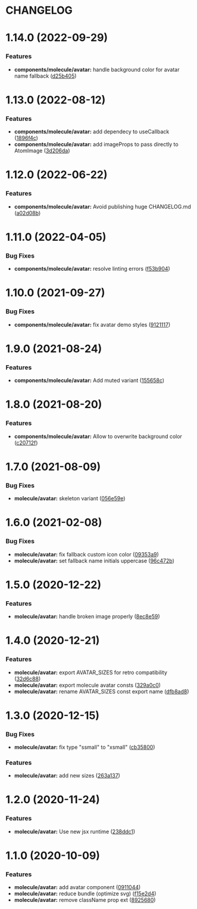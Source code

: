 # CHANGELOG

# 1.14.0 (2022-09-29)


### Features

* **components/molecule/avatar:** handle background color for avatar name fallback ([d25b405](https://github.com/SUI-Components/sui-components/commit/d25b4059dadc602e6bcc97649c551bb91d8e847a))



# 1.13.0 (2022-08-12)


### Features

* **components/molecule/avatar:** add dependecy to useCallback ([1896f4c](https://github.com/SUI-Components/sui-components/commit/1896f4c20fb3e9f7efbff1bc9dcab0c1833b7032))
* **components/molecule/avatar:** add imageProps to pass directly to AtomImage ([3d206da](https://github.com/SUI-Components/sui-components/commit/3d206da0827ab18ca388d2d9bb08daae0815f891))



# 1.12.0 (2022-06-22)


### Features

* **components/molecule/avatar:** Avoid publishing huge CHANGELOG.md ([a02d08b](https://github.com/SUI-Components/sui-components/commit/a02d08bdd3378742ffa317d3a4aefb96d99c66cb))



# 1.11.0 (2022-04-05)


### Bug Fixes

* **components/molecule/avatar:** resolve linting errors ([f53b904](https://github.com/SUI-Components/sui-components/commit/f53b90485e7717866ec3a09a192cd5a826ae40e9))



# 1.10.0 (2021-09-27)


### Bug Fixes

* **components/molecule/avatar:** fix avatar demo styles ([9121117](https://github.com/SUI-Components/sui-components/commit/9121117c765bde719c546de84b9822a7f38bed8c))



# 1.9.0 (2021-08-24)


### Features

* **components/molecule/avatar:** Add muted variant ([155658c](https://github.com/SUI-Components/sui-components/commit/155658cc04d7a90430f6ce4941907381cb44aa58))



# 1.8.0 (2021-08-20)


### Features

* **components/molecule/avatar:** Allow to overwrite background color ([c20712f](https://github.com/SUI-Components/sui-components/commit/c20712febb02989057c4a5e03fd6e59941da7102))



# 1.7.0 (2021-08-09)


### Bug Fixes

* **molecule/avatar:** skeleton variant ([056e59e](https://github.com/SUI-Components/sui-components/commit/056e59e47e89d96d479e040275089649285f8877))



# 1.6.0 (2021-02-08)


### Bug Fixes

* **molecule/avatar:** fix fallback custom icon color ([09353a9](https://github.com/SUI-Components/sui-components/commit/09353a9a0eec975ae966645798da63af813fceb5))
* **molecule/avatar:** set fallback name initials uppercase ([96c472b](https://github.com/SUI-Components/sui-components/commit/96c472b5d855a807ce9806c8003528cde5a138ff))



# 1.5.0 (2020-12-22)


### Features

* **molecule/avatar:** handle broken image properly ([8ec8e59](https://github.com/SUI-Components/sui-components/commit/8ec8e59e92362716aee6c91e4e875d743820f522))



# 1.4.0 (2020-12-21)


### Features

* **molecule/avatar:** export AVATAR_SIZES for retro compatibility ([32d6c88](https://github.com/SUI-Components/sui-components/commit/32d6c888be04d9377d8a57cfa081cbdaec4f94b5))
* **molecule/avatar:** export molecule avatar consts ([329a0c0](https://github.com/SUI-Components/sui-components/commit/329a0c033440e6b4f146b3b50b10f23b0358a303))
* **molecule/avatar:** rename AVATAR_SIZES const export name ([dfb8ad8](https://github.com/SUI-Components/sui-components/commit/dfb8ad8e8bace0fbb4e9dd0f3c809e5248ecad9f))



# 1.3.0 (2020-12-15)


### Bug Fixes

* **molecule/avatar:** fix type "ssmall" to "xsmall" ([cb35800](https://github.com/SUI-Components/sui-components/commit/cb35800f12d3f9ca1bd11f5af934ce7274fe62ee))


### Features

* **molecule/avatar:** add new sizes ([263a137](https://github.com/SUI-Components/sui-components/commit/263a137306aa1dd50cada8a25009904fb2a9de51))



# 1.2.0 (2020-11-24)


### Features

* **molecule/avatar:** Use new jsx runtime ([238ddc1](https://github.com/SUI-Components/sui-components/commit/238ddc1c2f63c4c0df19ab000a0ec87522a19454))



# 1.1.0 (2020-10-09)


### Features

* **molecule/avatar:** add avatar component ([0911044](https://github.com/SUI-Components/sui-components/commit/0911044da69c9642817735161376294c0bc679b1))
* **molecule/avatar:** reduce bundle (optimize svg) ([f15e2d4](https://github.com/SUI-Components/sui-components/commit/f15e2d43fff7550d1a0aaf1615304bd06daca81b))
* **molecule/avatar:** remove className prop ext ([8925680](https://github.com/SUI-Components/sui-components/commit/89256808477c9b3dbb92cceb4c7ff0408bd11a0b))



